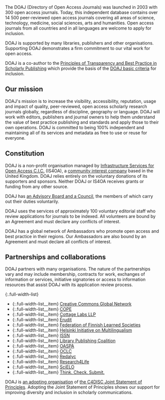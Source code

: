 The DOAJ (Directory of Open Access Journals) was launched in 2003 with 300 open access journals. Today, this independent database contains over 14 500 peer-reviewed open access journals covering all areas of science, technology, medicine, social sciences, arts and humanities. Open access journals from all countries and in all languages are welcome to apply for inclusion.

DOAJ is supported by many libraries, publishers and other organisations. Supporting DOAJ demonstrates a firm commitment to our vital work for open access.

DOAJ is a co-author to the [Principles of Transparency and Best Practice in Scholarly Publishing](/apply/transparency) which provide the basis of the [DOAJ basic criteria](/apply/guide) for inclusion.

## Our mission

DOAJ's mission is to increase the visibility, accessibility, reputation, usage and impact of quality, peer-reviewed, open access scholarly research journals globally, regardless of discipline, geography or language. DOAJ will work with editors, publishers and journal owners to help them understand the value of best practice publishing and standards and apply those to their own operations. DOAJ is committed to being 100% independent and maintaining all of its services and metadata as free to use or reuse for everyone.

## Constitution

DOAJ is a non-profit organisation managed by [Infrastructure Services for Open Access C.I.C.](http://is4oa.org/) (IS4OA), a  [community interest company](https://en.wikipedia.org/wiki/Community_interest_company) based in the United Kingdom. DOAJ relies entirely on the voluntary donations of its supporters and sponsors. Neither DOAJ or IS4OA receives grants or funding from any other source.

DOAJ has [an Advisory Board and a Council](/board-council/), the members of which carry out their duties voluntarily.

DOAJ uses the services of approximately 100 voluntary editorial staff who review applications for journals to be indexed. All volunteers are bound by an Agreement and must declare any conflicts of interest.

DOAJ has a global network of Ambassadors who promote open access and best practice in their regions. Our Ambassadors are also bound by an Agreement and must declare all conflicts of interest.

## Partnerships and collaborations

DOAJ partners with many organisations. The nature of the partnerships vary and may include membership, contracts for work, exchanges of information or services, initiative signatories or access to information resources that assist DOAJ with its application review process.

{:.full-width-list}
+ {:.full-width-list__item} [Creative Commons Global Network](https://network.creativecommons.org/)
+ {:.full-width-list__item} [COPE](https://publicationethics.org/)
+ {:.full-width-list__item} [Cottage Labs LLP](https://cottagelabs.com/)
+ {:.full-width-list__item} [Érudit](https://www.erudit.org/en/)
+ {:.full-width-list__item} [Federation of Finnish Learned Societies](https://tsv.fi/en)
+ {:.full-width-list__item} [Helsinki Initiative on Multilingualism](https://www.helsinki-initiative.org/)
+ {:.full-width-list__item} [ISSN](https://www.issn.org/)
+ {:.full-width-list__item} [Library Publishing Coalition](https://librarypublishing.org/)
+ {:.full-width-list__item} [OASPA](https://oaspa.org/)
+ {:.full-width-list__item} [OCLC](https://www.oclc.org/en/home.html)
+ {:.full-width-list__item} [Redalyc](http://www.redalyc.org/home.oa)
+ {:.full-width-list__item} [Research4Life](https://www.research4life.org/)
+ {:.full-width-list__item} [SciELO](http://www.scielo.org/)
+ {:.full-width-list__item} [Think. Check. Submit.](https://thinkchecksubmit.org/)

DOAJ is [an adopting organisation](https://c4disc.org/about/adopting-organizations/) of [the C4DISC Joint Statement of Principles](https://c4disc.org/principles/). Adopting the Joint Statement of Principles shows our support for improving diversity and inclusion in scholarly communications.
